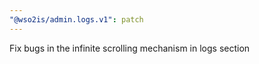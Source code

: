 ```yaml
---
"@wso2is/admin.logs.v1": patch
---
```


Fix bugs in the infinite scrolling mechanism in logs section
